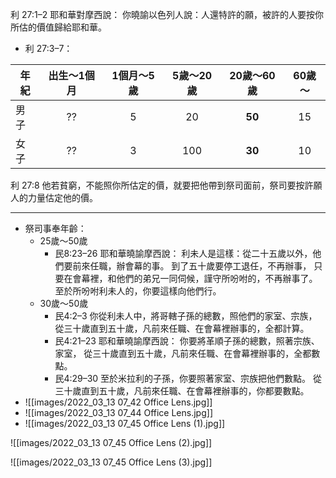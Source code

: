 

利 27:1–2 耶和華對摩西說： 你曉諭以色列人說：人還特許的願，被許的人要按你所估的價值歸給耶和華。

- 利 27:3–7：  

| 年紀 | 出生～1個月 | 1個月～5歲 | 5歲～20歲 | 20歲～60歲 | 60歲～ |
| ---- |:-----------:|:----------:|:---------:|:----------:|:------:|
| 男子 |     ??      |     5      |    20     |   **50**   |   15   |
| 女子 |     ??      |     3      |    100    |   **30**   |   10   |

利 27:8 他若貧窮，不能照你所估定的價，就要把他帶到祭司面前，祭司要按許願人的力量估定他的價。 

---

- 祭司事奉年齡：
	- 25歲～50歲
		- 民8:23–26 耶和華曉諭摩西說： 利未人是這樣：從二十五歲以外，他們要前來任職，辦會幕的事。 到了五十歲要停工退任，不再辦事， 只要在會幕裡，和他們的弟兄一同伺候，謹守所吩咐的，不再辦事了。至於所吩咐利未人的，你要這樣向他們行。 
	- 30歲～50歲
		- 民4:2–3 你從利未人中，將哥轄子孫的總數，照他們的家室、宗族， 從三十歲直到五十歲，凡前來任職、在會幕裡辦事的，全都計算。 
		- 民4:21–23 耶和華曉諭摩西說： 你要將革順子孫的總數，照著宗族、家室， 從三十歲直到五十歲，凡前來任職、在會幕裡辦事的，全都數點。 
		- 民4:29–30 至於米拉利的子孫，你要照著家室、宗族把他們數點。 從三十歲直到五十歲，凡前來任職、在會幕裡辦事的，你都要數點。 
- ![[images/2022_03_13 07_42 Office Lens.jpg]]
- ![[images/2022_03_13 07_44 Office Lens.jpg]]
- ![[images/2022_03_13 07_45 Office Lens (1).jpg]]

![[images/2022_03_13 07_45 Office Lens (2).jpg]]

![[images/2022_03_13 07_45 Office Lens (3).jpg]]
